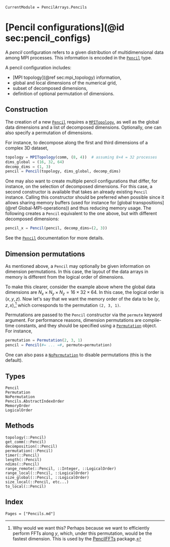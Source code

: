 ```@meta
CurrentModule = PencilArrays.Pencils
```

# [Pencil configurations](@id sec:pencil_configs)

A *pencil* configuration refers to a given distribution of multidimensional
data among MPI processes.
This information is encoded in the [`Pencil`](@ref) type.

A pencil configuration includes:
- [MPI topology](@ref sec:mpi_topology) information,
- global and local dimensions of the numerical grid,
- subset of decomposed dimensions,
- definition of optional permutation of dimensions.

## Construction

The creation of a new [`Pencil`](@ref) requires a [`MPITopology`](@ref), as
well as the global data dimensions and a list of decomposed dimensions.
Optionally, one can also specify a permutation of dimensions.

For instance, to decompose along the first and third dimensions of a complex
3D dataset,
```julia
topology = MPITopology(comm, (8, 4))  # assuming 8×4 = 32 processes
dims_global = (16, 32, 64)
decomp_dims = (1, 3)
pencil = Pencil(topology, dims_global, decomp_dims)
```

One may also want to create multiple pencil configurations that differ, for
instance, on the selection of decomposed dimensions.
For this case, a second constructor is available that takes an already existing
`Pencil` instance.
Calling this constructor should be preferred when possible since it allows
sharing memory buffers (used for instance for [global transpositions](@ref
Global-MPI-operations)) and thus reducing memory usage.
The following creates a `Pencil` equivalent to the one above, but with
different decomposed dimensions:
```julia
pencil_x = Pencil(pencil, decomp_dims=(2, 3))
```
See the [`Pencil`](@ref) documentation for more details.

## Dimension permutations

As mentioned above, a `Pencil` may optionally be given information on dimension
permutations.
In this case, the layout of the data arrays in memory is different from the
logical order of dimensions.

To make this clearer, consider the example above where the global data
dimensions are $N_x × N_y × N_z = 16 × 32 × 64$.
In this case, the logical order is $(x, y, z)$.
Now let's say that we want the memory order of the data to be $(y, z, x)$,[^1]
which corresponds to the permutation `(2, 3, 1)`.

Permutations are passed to the `Pencil` constructor via the `permute` keyword
argument.
For performance reasons, dimension permutations are compile-time constants, and
they should be specified using a [`Permutation`](@ref) object.
For instance,
```julia
permutation = Permutation(2, 3, 1)
pencil = Pencil(#= ... =#, permute=permutation)
```
One can also pass a [`NoPermutation`](@ref) to disable permutations (this is
the default).

## Types

```@docs
Pencil
Permutation
NoPermutation
Pencils.AbstractIndexOrder
MemoryOrder
LogicalOrder
```

## Methods

```@docs
topology(::Pencil)
get_comm(::Pencil)
decomposition(::Pencil)
permutation(::Pencil)
timer(::Pencil)
length(::Pencil)
ndims(::Pencil)
range_remote(::Pencil, ::Integer, ::LogicalOrder)
range_local(::Pencil, ::LogicalOrder)
size_global(::Pencil, ::LogicalOrder)
size_local(::Pencil, etc...)
to_local(::Pencil)
```

## Index

```@index
Pages = ["Pencils.md"]
```

[^1]:
    Why would we want this?
    Perhaps because we want to efficiently perform FFTs along $y$, which, under
    this permutation, would be the fastest dimension.
    This is used by the [PencilFFTs](https://github.com/jipolanco/PencilFFTs.jl) package.

